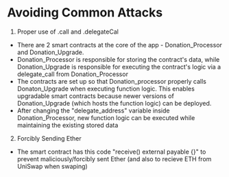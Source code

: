 # Avoiding Common Attacks


1. Proper use of .call and .delegateCal

- There are 2 smart contracts at the core of the app - Donation_Processor and Donation_Upgrade. 
- Donation_Processor is responsible for storing the contract's data, while Donation_Upgrade is responsible for executing the contract's logic via a delegate_call from Donation_Processor
- The contracts are set up so that Donation_processor properly calls Donaton_Upgrade when executing function logic. This enables upgradable smart contracts because newer versions of Donation_Upgrade (which hosts the function logic) can be deployed. 
- After changing the "delegate_address" variable inside Donation_Processor, new function logic can be executed while maintaining the existing stored data


2. Forcibly Sending Ether

- The smart contract has this code "receive() external payable {}" to prevent maliciously/forcibly sent Ether (and also to recieve ETH from UniSwap when swaping)